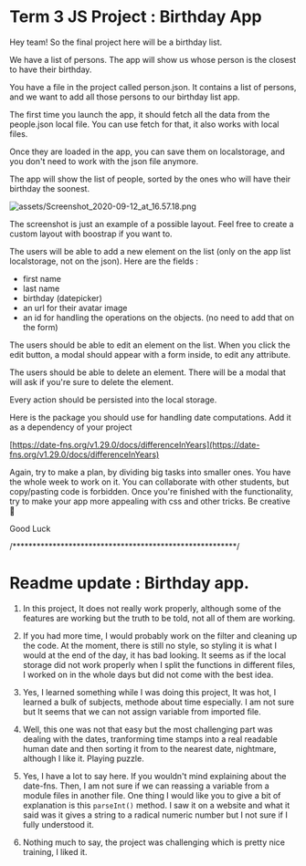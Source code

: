# Term 3 JS Project : Birthday App

Hey team! So the final project here will be a birthday list.

We have a list of persons. The app will show us whose person is the closest to have their birthday.

You have a file in the project called person.json. It contains a list of persons, and we want to add all those persons to our birthday list app.

The first time you launch the app, it should fetch all the data from the people.json local file. You can use fetch for that, it also works with local files.

Once they are loaded in the app, you can save them on localstorage, and you don't need to work with the json file anymore.

The app will show the list of people, sorted by the ones who will have their birthday the soonest.

![assets/Screenshot_2020-09-12_at_16.57.18.png](assets/Screenshot_2020-09-12_at_16.57.18.png)

The screenshot is just an example of a possible layout. Feel free to create a custom layout with boostrap if you want to.

The users will be able to add a new element on the list (only on the app list localstorage, not on the json). Here are the fields :

-   first name
-   last name
-   birthday (datepicker)
-   an url for their avatar image
-   an id for handling the operations on the objects. (no need to add that on the form)

The users should be able to edit an element on the list. When you click the edit button, a modal should appear with a form inside, to edit any attribute.

The users should be able to delete an element. There will be a modal that will ask if you're sure to delete the element.

Every action should be persisted into the local storage.

Here is the package you should use for handling date computations. Add it as a dependency of your project

[https://date-fns.org/v1.29.0/docs/differenceInYears](https://date-fns.org/v1.29.0/docs/differenceInYears)

Again, try to make a plan, by dividing big tasks into smaller ones.
You have the whole week to work on it. You can collaborate with other students, but copy/pasting code is forbidden.
Once you're finished with the functionality, try to make your app more appealing with css and other tricks.
Be creative 🎨

Good Luck

/********************************************************/

# Readme update : Birthday app.

1. In this project, It does not really work properly, although some of the features are working but the truth to be told, not all of them are working.

1. If you had more time, I would probably work on the filter and cleaning up the code. At the moment, there is still no style, so styling it is what I would at the end of the day, it has bad looking. It seems as if the local storage did not work properly when I split the functions in different files, I worked on in the whole days but did not come with the best idea.

1. Yes, I learned something while I was doing this project, It was hot, I learned a bulk of subjects, methode about time especially. I am not sure but It seems that we can not assign variable from imported file.

1. Well, this one was not that easy but the most challenging part was dealing with the dates, tranforming time stamps into a real readable human date and then sorting it from to the nearest date, nightmare, although I like it. Playing puzzle.

1. Yes, I have a lot to say here. If you wouldn't mind explaining about the date-fns. Then, I am not sure if we can reassing a variable from a module files in another file. One thing I would like you to give a bit of explanation is this `parseInt()` method. I saw it on a website and what it said was it gives a string to a radical numeric number but I not sure if I fully understood it.

1. Nothing much to say, the project was challenging which is pretty nice training, I liked it.